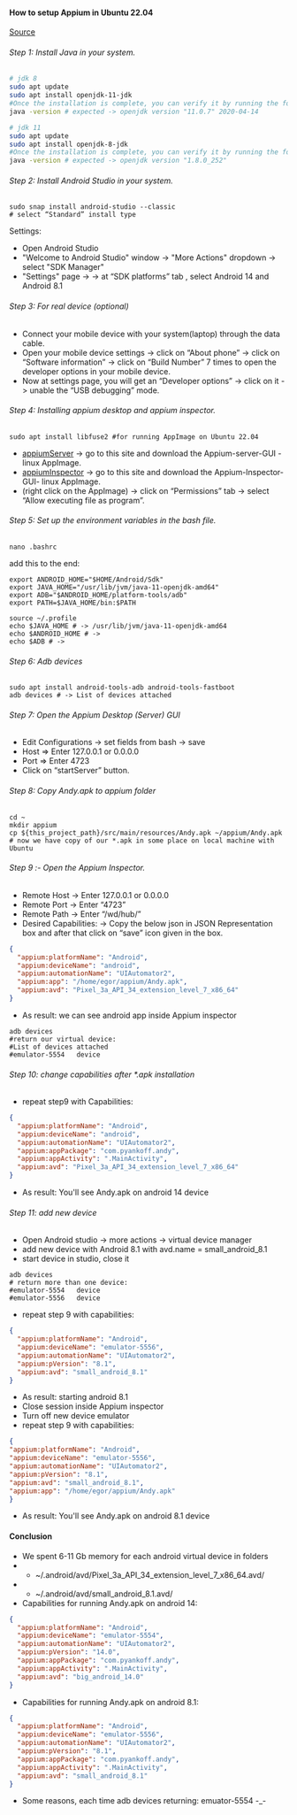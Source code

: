 #### How to setup Appium in Ubuntu 22.04

[Source](https://aurigait.com/blog/how-to-setup-appium-in-ubuntu/)

###### Step 1: Install Java in your system.

```sh
# jdk 8
sudo apt update
sudo apt install openjdk-11-jdk
#Once the installation is complete, you can verify it by running the following command:
java -version # expected -> openjdk version "11.0.7" 2020-04-14
```

```sh
# jdk 11
sudo apt update
sudo apt install openjdk-8-jdk
#Once the installation is complete, you can verify it by running the following command:
java -version # expected -> openjdk version "1.8.0_252"
```

###### Step 2: Install Android Studio in your system.

```shell
sudo snap install android-studio --classic
# select “Standard” install type
```
Settings:
- Open Android Studio
- "Welcome to Android Studio" window  -> "More Actions" dropdown  -> select "SDK Manager"
- "Settings" page -> -> at “SDK platforms” tab , select Android 14 and Android 8.1

###### Step 3: For real device (optional)
- Connect your mobile device with your system(laptop) through the data cable.
- Open your mobile device settings  -> click on “About phone”  -> click on “Software information”  -> click on “Build Number” 7 times to open the     developer options in your mobile device.
- Now at settings page, you will get an “Developer options”  -> click on it  -> unable the “USB debugging” mode.

###### Step 4: Installing appium desktop and appium inspector.
```shell
sudo apt install libfuse2 #for running AppImage on Ubuntu 22.04
```
- [appiumServer](https://github.com/appium/appium-desktop/releases/tag/v1.22.3-4) -> go to this site and download the Appium-server-GUI -linux AppImage.
- [appiumInspector](https://github.com/appium/appium-inspector/releases) -> go to this site and download the Appium-Inspector-GUI- linux AppImage.
- (right click on the AppImage)  -> click on “Permissions” tab  -> select “Allow executing file as program”.

###### Step 5: Set up the environment variables in the bash file.
```shell
nano .bashrc
```
add this to the end:
```shell
export ANDROID_HOME="$HOME/Android/Sdk"
export JAVA_HOME="/usr/lib/jvm/java-11-openjdk-amd64"
export ADB="$ANDROID_HOME/platform-tools/adb"
export PATH=$JAVA_HOME/bin:$PATH
```
```shell
source ~/.profile
echo $JAVA_HOME # -> /usr/lib/jvm/java-11-openjdk-amd64
echo $ANDROID_HOME # -> 
echo $ADB # -> 
```

###### Step 6: Adb devices
```shell
sudo apt install android-tools-adb android-tools-fastboot
adb devices # -> List of devices attached
```

###### Step 7: Open the Appium Desktop (Server) GUI
- Edit Configurations -> set fields from bash -> save
- Host => Enter 127.0.0.1 or 0.0.0.0
- Port => Enter 4723
- Click on “startServer” button.

###### Step 8: Copy Andy.apk to appium folder
```shell
cd ~
mkdir appium
cp ${this_project_path}/src/main/resources/Andy.apk ~/appium/Andy.apk
# now we have copy of our *.apk in some place on local machine with Ubuntu 
```

###### Step 9 :- Open the Appium Inspector.
- Remote Host -> Enter 127.0.0.1 or 0.0.0.0
- Remote Port -> Enter “4723”
- Remote Path -> Enter “/wd/hub/”
- Desired Capabilities: ->  Copy the below json in JSON Representation box and after that click on “save” icon given in the box.
```json
{
  "appium:platformName": "Android",
  "appium:deviceName": "android",
  "appium:automationName": "UIAutomator2",
  "appium:app": "/home/egor/appium/Andy.apk",
  "appium:avd": "Pixel_3a_API_34_extension_level_7_x86_64"
}
```

- As result: we can see android app inside Appium inspector
```shell
adb devices 
#return our virtual device:
#List of devices attached
#emulator-5554   device
```

###### Step 10: change capabilities after *.apk installation
- repeat step9 with Capabilities:
```json
{
  "appium:platformName": "Android",
  "appium:deviceName": "android",
  "appium:automationName": "UIAutomator2",
  "appium:appPackage": "com.pyankoff.andy",
  "appium:appActivity": ".MainActivity",
  "appium:avd": "Pixel_3a_API_34_extension_level_7_x86_64"
}
```
- As result: You'll see Andy.apk on android 14 device

###### Step 11: add new device
- Open Android studio -> more actions -> virtual device manager 
- add new device with Android 8.1 with avd.name = small_android_8.1
- start device in studio, close it
```shell
adb devices
# return more than one device:
#emulator-5554   device
#emulator-5556   device
```
- repeat step 9 with capabilities:
```json
{
  "appium:platformName": "Android",
  "appium:deviceName": "emulator-5556",
  "appium:automationName": "UIAutomator2",
  "appium:pVersion": "8.1",
  "appium:avd": "small_android_8.1"
}
```
- As result: starting android 8.1
- Close session inside Appium inspector
- Turn off new device emulator
- repeat step 9 with capabilities:

```json
{
"appium:platformName": "Android",
"appium:deviceName": "emulator-5556",
"appium:automationName": "UIAutomator2",
"appium:pVersion": "8.1",
"appium:avd": "small_android_8.1",
"appium:app": "/home/egor/appium/Andy.apk"
}
```
- As result: You'll see Andy.apk on android 8.1 device

#### Conclusion
- We spent 6-11 Gb memory for each android virtual device in folders
- - ~/.android/avd/Pixel_3a_API_34_extension_level_7_x86_64.avd/
- - ~/.android/avd/small_android_8.1.avd/
- Capabilities for running Andy.apk on android 14:
```json
{
  "appium:platformName": "Android",
  "appium:deviceName": "emulator-5554",
  "appium:automationName": "UIAutomator2",
  "appium:pVersion": "14.0",
  "appium:appPackage": "com.pyankoff.andy",
  "appium:appActivity": ".MainActivity",
  "appium:avd": "big_android_14.0"
}
```
- Capabilities for running Andy.apk on android 8.1:
```json
{
  "appium:platformName": "Android",
  "appium:deviceName": "emulator-5556",
  "appium:automationName": "UIAutomator2",
  "appium:pVersion": "8.1",
  "appium:appPackage": "com.pyankoff.andy",
  "appium:appActivity": ".MainActivity",
  "appium:avd": "small_android_8.1"
}
```
- Some reasons, each time adb devices returning: emuator-5554 -_-